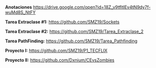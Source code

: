 **Anotaciones**
https://drive.google.com/open?id=18Z_v9tfltlEv4tN9dy7f-wuMd8S_NtFY

**Tarea Extraclase #1:**
https://github.com/SMZ19/Sockets

**Tarea Extraclase #2:**
https://github.com/SMZ19/Tarea_Extraclase_2

**Tarea PathFinding:**
https://github.com/SMZ19/Tarea_Pathfinding

**Proyecto I:**
https://github.com/SMZ19/P1_TECFLIX

**Proyecto II:**
https://github.com/Dxnium/CEvsZombies
